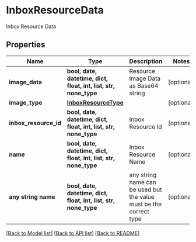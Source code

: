 # InboxResourceData

Inbox Resource Data

## Properties
Name | Type | Description | Notes
------------ | ------------- | ------------- | -------------
**image_data** | **bool, date, datetime, dict, float, int, list, str, none_type** | Resource Image Data as Base64 string | [optional] 
**image_type** | [**InboxResourceType**](InboxResourceType.md) |  | [optional] 
**inbox_resource_id** | **bool, date, datetime, dict, float, int, list, str, none_type** | Inbox Resource Id | [optional] 
**name** | **bool, date, datetime, dict, float, int, list, str, none_type** | Inbox Resource Name | [optional] 
**any string name** | **bool, date, datetime, dict, float, int, list, str, none_type** | any string name can be used but the value must be the correct type | [optional]

[[Back to Model list]](../README.md#documentation-for-models) [[Back to API list]](../README.md#documentation-for-api-endpoints) [[Back to README]](../README.md)


